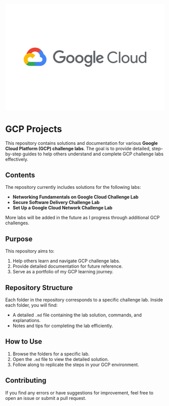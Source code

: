 

![My Image](/images/Google_Cloud_Platform-Logo.wine.png)
# GCP Projects
This repository contains solutions and documentation for various **Google Cloud Platform (GCP) challenge labs**. The goal is to provide detailed, step-by-step guides to help others understand and complete GCP challenge labs effectively.

## Contents

The repository currently includes solutions for the following labs:
- **Networking Fundamentals on Google Cloud Challenge Lab**
- **Secure Software Delivery Challenge Lab**
- **Set Up a Google Cloud Network Challenge Lab**

More labs will be added in the future as I progress through additional GCP challenges.

## Purpose

This repository aims to:
1. Help others learn and navigate GCP challenge labs.
2. Provide detailed documentation for future reference.
3. Serve as a portfolio of my GCP learning journey.

## Repository Structure

Each folder in the repository corresponds to a specific challenge lab. Inside each folder, you will find:
- A detailed `.md` file containing the lab solution, commands, and explanations.
- Notes and tips for completing the lab efficiently.

## How to Use

1. Browse the folders for a specific lab.
2. Open the `.md` file to view the detailed solution.
3. Follow along to replicate the steps in your GCP environment.

## Contributing

If you find any errors or have suggestions for improvement, feel free to open an issue or submit a pull request.
